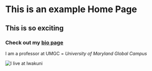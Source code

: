 # This is an example Home Page

## This is so exciting

### Check out my [bio page](bio)

I am a professor at UMGC =  *University of Maryland Global Campus*

![I live at Iwakuni](https://d3hg7snzn13jf0.cloudfront.net/files/kanko/1969/1969--917ae43d75fe481dbfcabebf1d82a81e.jpg)
